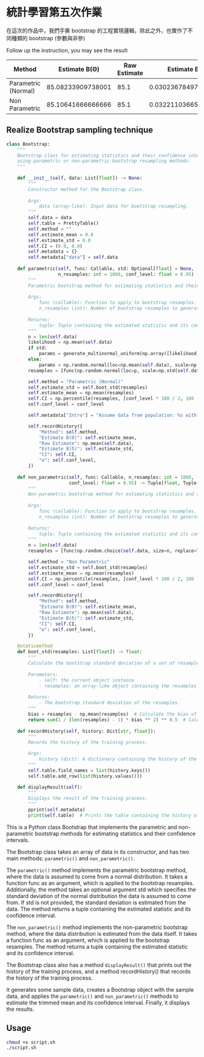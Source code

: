 # 統計學習第五次作業

在這次的作品中，我們手撕 bootstrap 的工程實現邏輯，除此之外，也實作了不同種類的 bootstrap (參數與非參)

Follow up the instruction, you may see the result

|        Method       |   Estimate B(Θ)   | Raw Estimate |    Estimate B(δ)     |             CI            |  α  |
|---------------------|-------------------|--------------|----------------------|---------------------------|-----|
| Parametric (Normal) | 85.08233909738001 |     85.1     | 0.03023678497435169  | [84.01273538 86.14437383] | 0.8 |
|    Non Parametric   | 85.10641666666666 |     85.1     | 0.032211036655777535 | [84.33333333 86.        ] | 0.8 |

## Realize Bootstrap sampling technique


```python
class Bootstrap:
    """
    Bootstrap class for estimating statistics and their confidence intervals
    using parametric or non-parametric bootstrap resampling methods.
    """
    
    def __init__(self, data: List[float]) -> None:
        """
        Constructor method for the Bootstrap class.
        
        Args:
            data (array-like): Input data for bootstrap resampling.
        """
        self.data = data
        self.table = PrettyTable()
        self.method = ""
        self.estimate_mean = 0.0
        self.estimate_std = 0.0
        self.CI = (0.0, 0.0)
        self.metadata = {}
        self.metadata["data"] = self.data
        
    def parametric(self, func: Callable, std: Optional[float] = None, 
                   n_resamples: int = 1000, conf_level: float = 0.95) -> Tuple[float, Tuple[float, float]]:
        """
        Parametric bootstrap method for estimating statistics and their confidence intervals.
        
        Args:
            func (callable): Function to apply to bootstrap resamples.
            n_resamples (int): Number of bootstrap resamples to generate (default: 1000).
            
        Returns:
            tuple: Tuple containing the estimated statistic and its confidence interval.
        """
        n = len(self.data)
        likelihood = np.mean(self.data)
        if std:
            params = generate_multinormal_uniform(np.array([likelihood]), np.array([[std]]), size=n_resamples)
        else:
            params = np.random.normal(loc=np.mean(self.data), scale=np.std(self.data), size=n_resamples)
        resamples = [func(np.random.normal(loc=p, scale=np.std(self.data), size=n)) for p in params]

        self.method = "Parametric (Normal)"
        self.estimate_std = self.boot_std(resamples)
        self.estimate_mean = np.mean(resamples)
        self.CI = np.percentile(resamples, [conf_level * 100 / 2, 100 - conf_level * 100 / 2])
        self.conf_level = conf_level

        self.metadata["Intro"] = "Assume data from population: %s with parameters (%s, %d)" %("N(μ, σ)", "unknown", std)

        self.recordHistory({
            "Method": self.method, 
            "Estimate B(Θ)": self.estimate_mean, 
            "Raw Estimate": np.mean(self.data), 
            "Estimate B(δ)": self.estimate_std, 
            "CI": self.CI,
            "α": self.conf_level,
        })
    
    def non_parametric(self, func: Callable, n_resamples: int = 1000, 
                       conf_level: float = 0.95) -> Tuple[float, Tuple[float, float]]:
        """
        Non-parametric bootstrap method for estimating statistics and their confidence intervals.
        
        Args:
            func (callable): Function to apply to bootstrap resamples.
            n_resamples (int): Number of bootstrap resamples to generate (default: 1000).
            
        Returns:
            tuple: Tuple containing the estimated statistic and its confidence interval.
        """
        n = len(self.data)
        resamples = [func(np.random.choice(self.data, size=n, replace=True)) for _ in range(n_resamples)]

        self.method = "Non Parametric"
        self.estimate_std = self.boot_std(resamples)
        self.estimate_mean = np.mean(resamples)
        self.CI = np.percentile(resamples, [conf_level * 100 / 2, 100 - conf_level * 100 / 2])
        self.conf_level = conf_level

        self.recordHistory({
            "Method": self.method, 
            "Estimate B(Θ)": self.estimate_mean, 
            "Raw Estimate": np.mean(self.data), 
            "Estimate B(δ)": self.estimate_std, 
            "CI": self.CI,
            "α": self.conf_level,
        })

    @staticmethod
    def boot_std(resamples: List[float]) -> float:
        """
        Calculate the bootstrap standard deviation of a set of resamples.
        
        Parameters:
            - self: the current object instance
            - resamples: an array-like object containing the resamples
            
        Returns:
            - The bootstrap standard deviation of the resamples.
        """
        bias = resamples - np.mean(resamples)  # Calculate the bias of the resamples.
        return sum(1 / (len(resamples) - 1) * bias ** 2) ** 0.5  # Calculate and return the bootstrap standard deviation.
    
    def recordHistory(self, history: Dict[str, float]):
        """
        Records the history of the training process.

        Args:
            history (dict): A dictionary containing the history of the training process.
        """
        self.table.field_names = list(history.keys())
        self.table.add_row(list(history.values()))

    def displayResult(self):
        """
        Displays the result of the training process.
        """
        pprint(self.metadata)
        print(self.table)  # Prints the table containing the history of the training process.
```

This is a Python class Bootstrap that implements the parametric and non-parametric bootstrap methods for estimating statistics and their confidence intervals.

The Bootstrap class takes an array of data in its constructor, and has two main methods: `parametric()` and `non_parametric()`.

The `parametric()` method implements the parametric bootstrap method, where the data is assumed to come from a normal distribution. It takes a function func as an argument, which is applied to the bootstrap resamples. Additionally, the method takes an optional argument std which specifies the standard deviation of the normal distribution the data is assumed to come from. If std is not provided, the standard deviation is estimated from the data. The method returns a tuple containing the estimated statistic and its confidence interval.

The `non_parametric()` method implements the non-parametric bootstrap method, where the data distribution is estimated from the data itself. It takes a function func as an argument, which is applied to the bootstrap resamples. The method returns a tuple containing the estimated statistic and its confidence interval.

The Bootstrap class also has a method `displayResult()` that prints out the history of the training process, and a method recordHistory() that records the history of the training process.

 It generates some sample data, creates a Bootstrap object with the sample data, and applies the `parametric()` and `non_parametric()` methods to estimate the trimmed mean and its confidence interval. Finally, it displays the results.

 ## Usage

 ```sh
 chmod +x script.sh
 ./script.sh
 ```